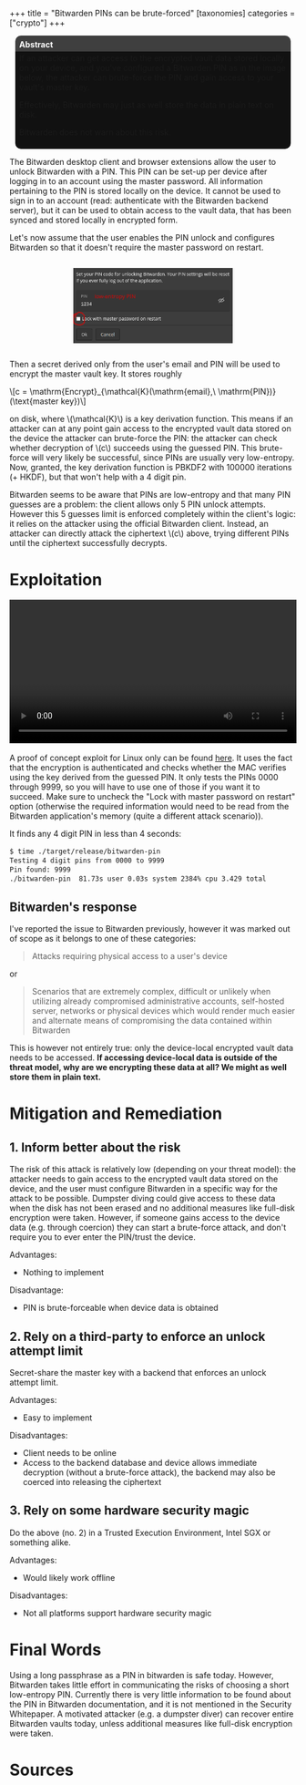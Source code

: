 +++
title = "Bitwarden PINs can be brute-forced"
[taxonomies]
categories = ["crypto"]
+++

<div style="margin: 0 2% 0 2%; border-radius: 10px; border-bottom-left-radius: 0; border-bottom-right-radius: 0; background-color: #3f3f3f; color: white; padding: 0.5em 0.5em 0.25em; font-weight: bold;">Abstract</div>
<div style="margin: 0 2% 1em 2%; border-radius: 10px; border-top-left-radius: 0; border-top-right-radius: 0; background-color: #111; padding: 0.25em 0.5em 0.5em;">
If an attacker can get access to the encrypted vault data stored locally on your device,
and you've configured a Bitwarden PIN as in the image below, the attacker can brute-force the PIN and gain access to your vault's master key.

Effectively, Bitwarden may just as well store the data in plain text on disk.

Bitwarden does not warn about this risk.
</div>

The Bitwarden desktop client and browser extensions allow the user to unlock Bitwarden with a PIN.
This PIN can be set-up per device after logging in to an account using the master password. 
All information pertaining to the PIN is stored locally on the device.
It cannot be used to sign in to an account (read: authenticate with the Bitwarden backend server), but it can be used to obtain access to the vault data, that has been synced and stored locally in encrypted form.

Let's now assume that the user enables the PIN unlock and configures Bitwarden so that it doesn't require the master password on restart.

<div style="display: flex; width: 100%; justify-content: space-around;">
<img src="pin_config.webp" alt="PIN Config Window with a low-entropy PIN entered into the PIN field and the 'Lock with master password on restart' option unchecked" style="width: 20em; margin-top: 1em; margin-bottom: 1em;"/>
</div>

Then a secret derived only from the user's email and PIN will be used to encrypt the master vault key.
It stores roughly

\\[c = \mathrm{Encrypt}_{\mathcal{K}(\mathrm{email},\ \mathrm{PIN})}(\text{master key})\\] 

on disk, where \\(\mathcal{K}\\) is a key derivation function.
This means if an attacker can at any point gain access to the encrypted vault data stored on the device the attacker can brute-force the PIN:
the attacker can check whether decryption of \\(c\\) succeeds using the guessed PIN.
This brute-force will very likely be successful, since PINs are usually very low-entropy.
Now, granted, the key derivation function is PBKDF2 with 100000 iterations (+ HKDF), but that won't help with a 4 digit pin.

Bitwarden seems to be aware that PINs are low-entropy and that many PIN guesses are a problem: the client allows only 5 PIN unlock attempts.
However this 5 guesses limit is enforced completely within the client's logic: it relies on the attacker using the official Bitwarden client.
Instead, an attacker can directly attack the ciphertext \\(c\\) above, trying different PINs until the ciphertext successfully decrypts.

# Exploitation

<video width="100%" controls>
<source src="exploit_demo.webm" type="video/webm">
<meta itemprop="description" content="Video showing bitwarden. User then sets the pin 2345. The vault is locked and then bitwarden is quit. In the terminal the exploit program is run, which after a short while outputs the PIN 2345.">
</video>

A proof of concept exploit for Linux only can be found [here](https://github.com/ambiso/bitwarden-pin).
It uses the fact that the encryption is authenticated and checks whether the MAC verifies using the key derived from the guessed PIN.
It only tests the PINs 0000 through 9999, so you will have to use one of those if you want it to succeed.
Make sure to uncheck the "Lock with master password on restart" option (otherwise the required information would need to be read from the Bitwarden application's memory (quite a different attack scenario)).

It finds any 4 digit PIN in less than 4 seconds:

```
$ time ./target/release/bitwarden-pin
Testing 4 digit pins from 0000 to 9999
Pin found: 9999
./bitwarden-pin  81.73s user 0.03s system 2384% cpu 3.429 total
```

## Bitwarden's response

I've reported the issue to Bitwarden previously, however it was marked out of scope as it belongs to one of these categories:

> Attacks requiring physical access to a user's device

or

> Scenarios that are extremely complex, difficult or unlikely when utilizing already compromised administrative accounts, self-hosted server, networks or physical devices which would render much easier and alternate means of compromising the data contained within Bitwarden

This is however not entirely true: only the device-local encrypted vault data needs to be accessed.
__If accessing device-local data is outside of the threat model, why are we encrypting these data at all? We might as well store them in plain text.__

# Mitigation and Remediation

## 1. Inform better about the risk 

The risk of this attack is relatively low (depending on your threat model): the attacker needs to gain access to the encrypted vault data stored on the device, and the user must configure Bitwarden in a specific way for the attack to be possible.
Dumpster diving could give access to these data when the disk has not been erased and no additional measures like full-disk encryption were taken.
However, if someone gains access to the device data (e.g. through coercion) they can start a brute-force attack, and don't require you to ever enter the PIN/trust the device.

Advantages:
- Nothing to implement

Disadvantage:
- PIN is brute-forceable when device data is obtained

## 2. Rely on a third-party to enforce an unlock attempt limit

Secret-share the master key with a backend that enforces an unlock attempt limit.

Advantages: 
- Easy to implement

Disadvantages:
- Client needs to be online
- Access to the backend database and device allows immediate decryption (without a brute-force attack), the backend may also be coerced into releasing the ciphertext

## 3. Rely on some hardware security magic

Do the above (no. 2) in a Trusted Execution Environment, Intel SGX or something alike.

Advantages:
- Would likely work offline

Disadvantages:
- Not all platforms support hardware security magic

# Final Words

Using a long passphrase as a PIN in bitwarden is safe today. However, Bitwarden takes little effort in communicating the risks of choosing a short low-entropy PIN.
Currently there is very little information to be found about the PIN in Bitwarden documentation, and it is not mentioned in the Security Whitepaper.
A motivated attacker (e.g. a dumpster diver) can recover entire Bitwarden vaults today, unless additional measures like full-disk encryption were taken.

# Sources

